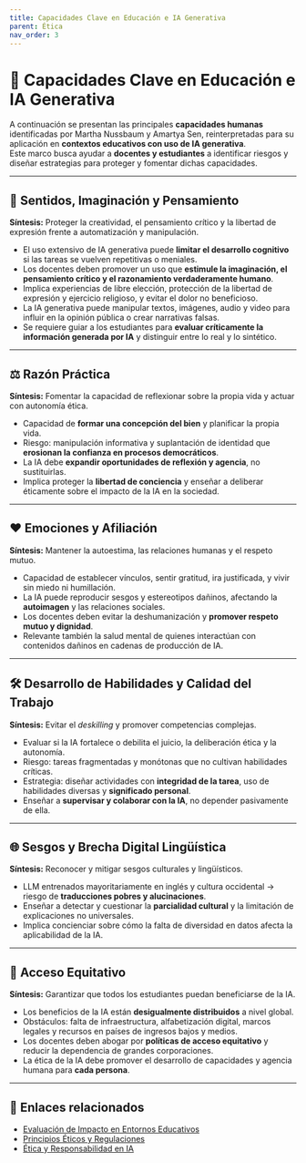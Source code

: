 ```yaml
---
title: Capacidades Clave en Educación e IA Generativa
parent: Ética
nav_order: 3
---
```


# 🎯 Capacidades Clave en Educación e IA Generativa

A continuación se presentan las principales **capacidades humanas** identificadas por Martha Nussbaum y Amartya Sen, reinterpretadas para su aplicación en **contextos educativos con uso de IA generativa**.  
Este marco busca ayudar a **docentes y estudiantes** a identificar riesgos y diseñar estrategias para proteger y fomentar dichas capacidades.

---

## 🧠 Sentidos, Imaginación y Pensamiento
**Síntesis:** Proteger la creatividad, el pensamiento crítico y la libertad de expresión frente a automatización y manipulación.

- El uso extensivo de IA generativa puede **limitar el desarrollo cognitivo** si las tareas se vuelven repetitivas o meniales.
- Los docentes deben promover un uso que **estimule la imaginación, el pensamiento crítico y el razonamiento verdaderamente humano**.
- Implica experiencias de libre elección, protección de la libertad de expresión y ejercicio religioso, y evitar el dolor no beneficioso.
- La IA generativa puede manipular textos, imágenes, audio y video para influir en la opinión pública o crear narrativas falsas.
- Se requiere guiar a los estudiantes para **evaluar críticamente la información generada por IA** y distinguir entre lo real y lo sintético.

---

## ⚖️ Razón Práctica
**Síntesis:** Fomentar la capacidad de reflexionar sobre la propia vida y actuar con autonomía ética.

- Capacidad de **formar una concepción del bien** y planificar la propia vida.
- Riesgo: manipulación informativa y suplantación de identidad que **erosionan la confianza en procesos democráticos**.
- La IA debe **expandir oportunidades de reflexión y agencia**, no sustituirlas.
- Implica proteger la **libertad de conciencia** y enseñar a deliberar éticamente sobre el impacto de la IA en la sociedad.

---

## ❤️ Emociones y Afiliación
**Síntesis:** Mantener la autoestima, las relaciones humanas y el respeto mutuo.

- Capacidad de establecer vínculos, sentir gratitud, ira justificada, y vivir sin miedo ni humillación.
- La IA puede reproducir sesgos y estereotipos dañinos, afectando la **autoimagen** y las relaciones sociales.
- Los docentes deben evitar la deshumanización y **promover respeto mutuo y dignidad**.
- Relevante también la salud mental de quienes interactúan con contenidos dañinos en cadenas de producción de IA.

---

## 🛠 Desarrollo de Habilidades y Calidad del Trabajo
**Síntesis:** Evitar el *deskilling* y promover competencias complejas.

- Evaluar si la IA fortalece o debilita el juicio, la deliberación ética y la autonomía.
- Riesgo: tareas fragmentadas y monótonas que no cultivan habilidades críticas.
- Estrategia: diseñar actividades con **integridad de la tarea**, uso de habilidades diversas y **significado personal**.
- Enseñar a **supervisar y colaborar con la IA**, no depender pasivamente de ella.

---

## 🌐 Sesgos y Brecha Digital Lingüística
**Síntesis:** Reconocer y mitigar sesgos culturales y lingüísticos.

- LLM entrenados mayoritariamente en inglés y cultura occidental → riesgo de **traducciones pobres y alucinaciones**.
- Enseñar a detectar y cuestionar la **parcialidad cultural** y la limitación de explicaciones no universales.
- Implica concienciar sobre cómo la falta de diversidad en datos afecta la aplicabilidad de la IA.

---

## 📣 Acceso Equitativo
**Síntesis:** Garantizar que todos los estudiantes puedan beneficiarse de la IA.

- Los beneficios de la IA están **desigualmente distribuidos** a nivel global.
- Obstáculos: falta de infraestructura, alfabetización digital, marcos legales y recursos en países de ingresos bajos y medios.
- Los docentes deben abogar por **políticas de acceso equitativo** y reducir la dependencia de grandes corporaciones.
- La ética de la IA debe promover el desarrollo de capacidades y agencia humana para **cada persona**.

---

## 🔗 Enlaces relacionados
- [Evaluación de Impacto en Entornos Educativos](./Evaluacion-de-Impacto.md)
- [Principios Éticos y Regulaciones](./Principios-Eticos-y-Regulaciones.md)
- [Ética y Responsabilidad en IA](./Etica-y-Responsabilidad-en-IA.md)
